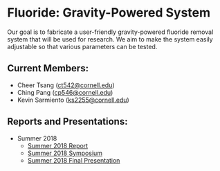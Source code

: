 # Fluoride: Gravity-Powered System
Our goal is to fabricate a user-friendly gravity-powered fluoride removal system that will be used for research. We aim to make the system easily adjustable so that various parameters can be tested.

## Current Members:
- Cheer Tsang (ct542@cornell.edu)
- Ching Pang (cp546@cornell.edu)
- Kevin Sarmiento (ks2255@cornell.edu)

## Reports and Presentations:
* Summer 2018
  - [Summer 2018 Report](https://github.com/AguaClara/fluoride/blob/master/Fluoride_Summer2018.md)
  - [Summer 2018 Symposium](https://docs.google.com/presentation/d/1ikR3Ti14HijdFI1jzeJO_98PFFImXd8VALmxmuq5RYY/edit?usp=sharing)
  - [Summer 2018 Final Presentation](https://docs.google.com/presentation/d/1D4V2ltnIMBQwnw8twaZLWcnoIz6U8TILRAwltYmkqi8/edit?usp=sharing)

